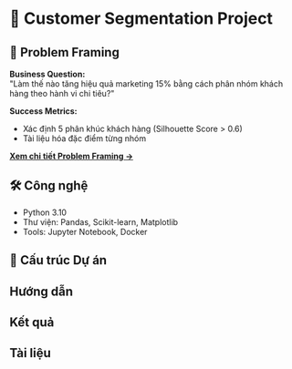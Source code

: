 # 🎯 Customer Segmentation Project

## 📌 Problem Framing 
**Business Question:**  
"Làm thế nào tăng hiệu quả marketing 15% bằng cách phân nhóm khách hàng theo hành vi chi tiêu?"

**Success Metrics:**  
- Xác định 5 phân khúc khách hàng (Silhouette Score > 0.6)  
- Tài liệu hóa đặc điểm từng nhóm  

[**Xem chi tiết Problem Framing →**](docs/Problem_Framing.md)

## 🛠 **Công nghệ**
- Python 3.10
- Thư viện: Pandas, Scikit-learn, Matplotlib
- Tools: Jupyter Notebook, Docker

## 📂 **Cấu trúc Dự án**

## Hướng dẫn

## Kết quả

## Tài liệu
